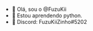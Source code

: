 - 👋 Olá, sou o @FuzuKii
- 👀 Estou aprendendo python.
- 🤨 Discord: FuzuKiiZinho#5202

<!---
FuzuKii/FuzuKii is a ✨ special ✨ repository because its `README.md` (this file) appears on your GitHub profile.
You can click the Preview link to take a look at your changes.
--->
